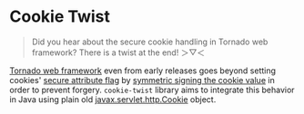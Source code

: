 # Cookie Twist

> Did you hear about the secure cookie handling in Tornado web framework?
> There is a twist at the end! ＞▽＜

[Tornado web framework](https://github.com/tornadoweb/tornado) even from early
releases goes beyond setting cookies' [secure attribute flag](https://tools.ietf.org/html/rfc6265.html#section-5.2.5)
by [symmetric signing the cookie value](http://www.tornadoweb.org/en/stable/guide/security.html)
in order to prevent forgery. `cookie-twist` library aims to integrate this
behavior in Java using plain old [javax.servlet.http.Cookie](https://docs.oracle.com/javaee/6/api/javax/servlet/http/Cookie.html)
object.
